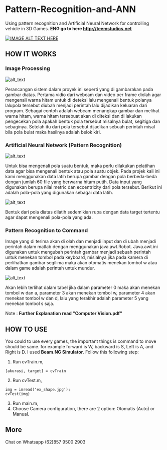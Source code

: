 # Pattern-Recognition-and-ANN
Using pattern recognition and Artificial Neural Network for controlling vehicle in 3D Games.
**ENG go to here http://teemstudios.net**

[![IMAGE ALT TEXT HERE](https://img.youtube.com/vi/o0NExmefbBY/0.jpg)](https://www.youtube.com/watch?v=o0NExmefbBY)

## HOW IT WORKS
### Image Processing
![alt_text](http://teemstudios.net/wp-content/uploads/2019/04/flowchart.png)

Perancangan sistem dalam proyek ini seperti yang di gambarakan pada gambar diatas. Pertama vidio dari webcam dan video per frame diolah agar mengenali warna hitam untuk di deteksi lalu mengenali bentuk polanya lalupola tersebut diubah menjadi perintah lalu dijadikan keluaran dari program. Sebagai contoh adalah webcam menangkap gambar dan melihat warna hitam, warna hitam tersebuat akan di diteksi dan di lakukan pengecekan pola apakah bentuk pola tersebut  misalnya bulat, segitiga dan sebaginya. Setelah itu dari pola tersebut dijadikan sebuah perintah misal bila pola bulat maka hasilnya adalah belok kiri.

### Artificial Neural Network (Pattern Recognition)
![alt_text](http://teemstudios.net/wp-content/uploads/2019/04/train.png)

Untuk bisa mengenali pola suatu bentuk, maka perlu dilakukan pelatihan data agar bisa mengenali bentuk atau pola suatu objek. Pada projek kali ini kami menggunakan data latih berupa gambar dengan pola berbeda-beda dengan jumlah 60 file yang berwarna hitam putih. Data input yang digunakan berupa nilai metric dan eccentricity dari pola tersebut. Berikut ini adalah pola-pola yang digunakan sebagai data latih.

![alt_text](http://teemstudios.net/wp-content/uploads/2019/04/pola.jpg)

Bentuk dari pola diatas dilatih sedemikian rupa dengan data target tertentu agar dapat mengenali pola-pola yang ada.

### Pattern Recognition to Command

Image yang di terima akan di olah dan menjadi input dan di ubah menjadi perintah dalam matlab dengan menggunakan  java.awt.Robot. Java.awt.ini digunakan untuk mengubah perintah gambar menjadi sebuah perintah untuk menekan tombol pada keyboard, misialnya jika pada kamera di perlihatkan gambar segilima maka akan otomatis menekan tombol w atau dalam game adalah perintah untuk mundur.

![alt_text](http://teemstudios.net/wp-content/uploads/2019/04/rule.jpg)

Akan lebih terlihat dalam tabel jika dalam parameter 0 maka akan menekan tombol w dan a, parameter 3 akan menekan tombol w, parameter 4 akan menekan tombol w dan d, lalu yang terakhir adalah parameter 5 yang menekan tombol s saja.

Note : **Further Explanation read "Computer Vision.pdf"**

## HOW TO USE
You could to use every games, the important things is command to move should be same. for example forward is W, backward is S, Left is A, and Right is D. I used **Beam.NG Simulator**.
Follow this following step:
1. Run cvTrain.m,
```
[akurasi, target] = cvTrain
```
2. Run cvTest.m,
```
img = imread('ex_shape.jpg');
cvTest(img)
```
3. Run main.m,
4. Choose Camera configuration, there are 2 option: Otomatis (Auto) or Manual.

## More
Chat on Whatsapp (62)857 9500 2903
